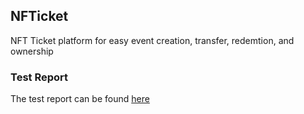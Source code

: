 ## NFTicket 

NFT Ticket platform for easy event creation, transfer, redemtion, and ownership


### Test Report

The test report can be found [here](docs/TestReport.md)


